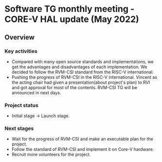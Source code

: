 # Software TG monthly meeting - CORE-V HAL update (May 2022)

## Overview

### Key activities

* Compared with many open source standards and implementations, we get the advantages and disadvantages of each implementation. We decided to follow the RVM-CSI standard from the RISC-V international.
* Pushing the progress of RVM-CSI in the RISC-V international. Vincent as the acting chair had given a presentation(about project's plan) to RVI and got approval for most of the contents. RVM-CSI TG will be announced in next days.

### Project status

* Initial stage -> Launch stage.

### Next stages

* Wait for the progress of RVM-CSI and make an executable plan for the project.
* Follow the standard of RVM-CSI and implement it on Core-V hardware.
* Recruit more volunteers for the project.